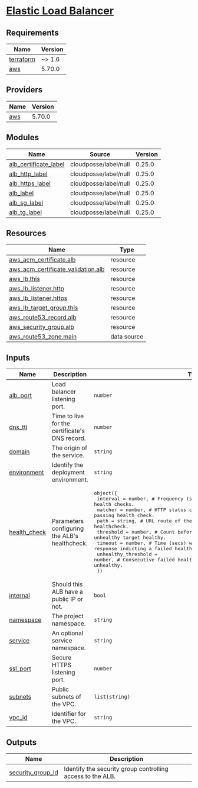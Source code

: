 # [Elastic Load Balancer](https://docs.aws.amazon.com/elasticloadbalancing)

<!-- BEGIN_TF_DOCS -->
## Requirements

| Name | Version |
|------|---------|
| <a name="requirement_terraform"></a> [terraform](#requirement\_terraform) | ~> 1.6 |
| <a name="requirement_aws"></a> [aws](#requirement\_aws) | 5.70.0 |

## Providers

| Name | Version |
|------|---------|
| <a name="provider_aws"></a> [aws](#provider\_aws) | 5.70.0 |

## Modules

| Name | Source | Version |
|------|--------|---------|
| <a name="module_alb_certificate_label"></a> [alb\_certificate\_label](#module\_alb\_certificate\_label) | cloudposse/label/null | 0.25.0 |
| <a name="module_alb_http_label"></a> [alb\_http\_label](#module\_alb\_http\_label) | cloudposse/label/null | 0.25.0 |
| <a name="module_alb_https_label"></a> [alb\_https\_label](#module\_alb\_https\_label) | cloudposse/label/null | 0.25.0 |
| <a name="module_alb_label"></a> [alb\_label](#module\_alb\_label) | cloudposse/label/null | 0.25.0 |
| <a name="module_alb_sg_label"></a> [alb\_sg\_label](#module\_alb\_sg\_label) | cloudposse/label/null | 0.25.0 |
| <a name="module_alb_tg_label"></a> [alb\_tg\_label](#module\_alb\_tg\_label) | cloudposse/label/null | 0.25.0 |

## Resources

| Name | Type |
|------|------|
| [aws_acm_certificate.alb](https://registry.terraform.io/providers/hashicorp/aws/5.70.0/docs/resources/acm_certificate) | resource |
| [aws_acm_certificate_validation.alb](https://registry.terraform.io/providers/hashicorp/aws/5.70.0/docs/resources/acm_certificate_validation) | resource |
| [aws_lb.this](https://registry.terraform.io/providers/hashicorp/aws/5.70.0/docs/resources/lb) | resource |
| [aws_lb_listener.http](https://registry.terraform.io/providers/hashicorp/aws/5.70.0/docs/resources/lb_listener) | resource |
| [aws_lb_listener.https](https://registry.terraform.io/providers/hashicorp/aws/5.70.0/docs/resources/lb_listener) | resource |
| [aws_lb_target_group.this](https://registry.terraform.io/providers/hashicorp/aws/5.70.0/docs/resources/lb_target_group) | resource |
| [aws_route53_record.alb](https://registry.terraform.io/providers/hashicorp/aws/5.70.0/docs/resources/route53_record) | resource |
| [aws_security_group.alb](https://registry.terraform.io/providers/hashicorp/aws/5.70.0/docs/resources/security_group) | resource |
| [aws_route53_zone.main](https://registry.terraform.io/providers/hashicorp/aws/5.70.0/docs/data-sources/route53_zone) | data source |

## Inputs

| Name | Description | Type | Default | Required |
|------|-------------|------|---------|:--------:|
| <a name="input_alb_port"></a> [alb\_port](#input\_alb\_port) | Load balancer listening port. | `number` | n/a | yes |
| <a name="input_dns_ttl"></a> [dns\_ttl](#input\_dns\_ttl) | Time to live for the certificate's DNS record. | `number` | n/a | yes |
| <a name="input_domain"></a> [domain](#input\_domain) | The origin of the service. | `string` | n/a | yes |
| <a name="input_environment"></a> [environment](#input\_environment) | Identify the deployment environment. | `string` | n/a | yes |
| <a name="input_health_check"></a> [health\_check](#input\_health\_check) | Parameters configuring the ALB's healthcheck. | <pre>object({<br>    interval            = number, # Frequency (secs) of the health checks.<br>    matcher             = number, # HTTP status code indicating a passing health check.<br>    path                = string, # URL route of the healthcheck.<br>    threshold           = number, # Count before considering an unhealthy target healthy.<br>    timeout             = number, # Time (secs) without a response indicting a failed health check.<br>    unhealthy_threshold = number, # Consecutive failed health checks before considering a target unhealthy.<br>  })</pre> | n/a | yes |
| <a name="input_internal"></a> [internal](#input\_internal) | Should this ALB have a public IP or not. | `bool` | n/a | yes |
| <a name="input_namespace"></a> [namespace](#input\_namespace) | The project namespace. | `string` | n/a | yes |
| <a name="input_service"></a> [service](#input\_service) | An optional service namespace. | `string` | `null` | no |
| <a name="input_ssl_port"></a> [ssl\_port](#input\_ssl\_port) | Secure HTTPS listening port. | `number` | n/a | yes |
| <a name="input_subnets"></a> [subnets](#input\_subnets) | Public subnets of the VPC. | `list(string)` | n/a | yes |
| <a name="input_vpc_id"></a> [vpc\_id](#input\_vpc\_id) | Identifier for the VPC. | `string` | n/a | yes |

## Outputs

| Name | Description |
|------|-------------|
| <a name="output_security_group_id"></a> [security\_group\_id](#output\_security\_group\_id) | Identify the security group controlling access to the ALB. |
<!-- END_TF_DOCS -->